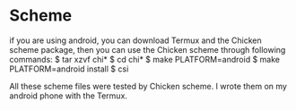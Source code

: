 # Scheme

if you are using android, you can download Termux and the Chicken scheme package, then you can use the Chicken scheme through following commands:
$ tar xzvf chi*
$ cd chi*
$ make PLATFORM=android
$ make PLATFORM=android install
$ csi

All these scheme files were tested by Chicken scheme. I wrote them on my android phone with the Termux.

